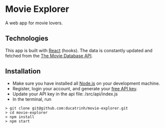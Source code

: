 # Movie Explorer

A web app for movie lovers.

## Technologies

This app is built with [React](https://reactjs.org) (hooks). The data is constantly updated and fetched from the [The Movie Database API](https://developers.themoviedb.org/3).

## Installation

- Make sure you have installed all [Node.js](https://nodejs.org/en/download/) on your development machine.
- Register, login your account, and generate your [free API key](https://www.themoviedb.org/settings/api).
- Update your API key in the api file: /src/api/index.js
- In the terminal, run

```
> git clone git@github.com:ducatrinh/movie-explorer.git
> cd movie-explorer
> npm install
> npm start
```
